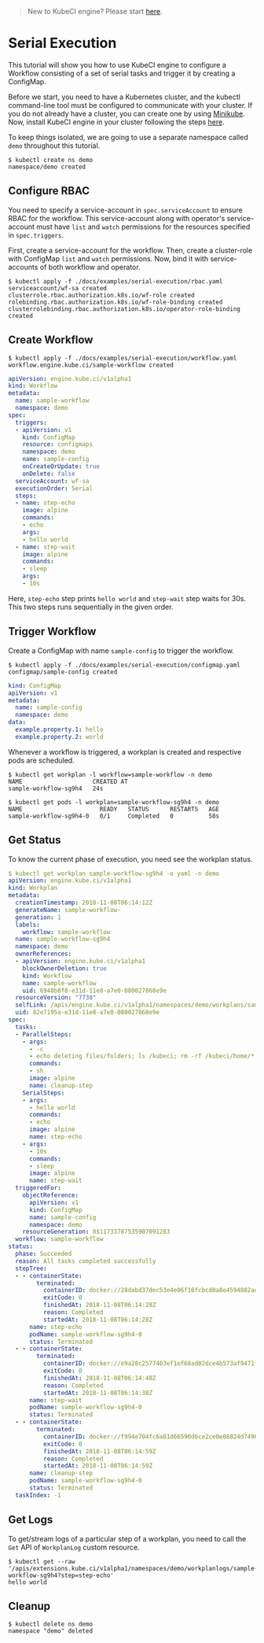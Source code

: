 > New to KubeCI engine? Please start [here](/docs/concepts/README.md).

# Serial Execution

This tutorial will show you how to use KubeCI engine to configure a Workflow consisting of a set of serial tasks and trigger it by creating a ConfigMap.

Before we start, you need to have a Kubernetes cluster, and the kubectl command-line tool must be configured to communicate with your cluster. If you do not already have a cluster, you can create one by using [Minikube](https://github.com/kubernetes/minikube). Now, install KubeCI engine in your cluster following the steps [here](/docs/setup/install.md).

To keep things isolated, we are going to use a separate namespace called `demo` throughout this tutorial.

```console
$ kubectl create ns demo
namespace/demo created
```

## Configure RBAC

You need to specify a service-account in `spec.serviceAccount` to ensure RBAC for the workflow. This service-account along with operator's service-account must have `list` and `watch` permissions for the resources specified in `spec.triggers`.

First, create a service-account for the workflow. Then, create a cluster-role with ConfigMap `list` and `watch` permissions. Now, bind it with service-accounts of both workflow and operator.

```console
$ kubectl apply -f ./docs/examples/serial-execution/rbac.yaml
serviceaccount/wf-sa created
clusterrole.rbac.authorization.k8s.io/wf-role created
rolebinding.rbac.authorization.k8s.io/wf-role-binding created
clusterrolebinding.rbac.authorization.k8s.io/operator-role-binding created
```

## Create Workflow

```console
$ kubectl apply -f ./docs/examples/serial-execution/workflow.yaml
workflow.engine.kube.ci/sample-workflow created
```

```yaml
apiVersion: engine.kube.ci/v1alpha1
kind: Workflow
metadata:
  name: sample-workflow
  namespace: demo
spec:
  triggers:
  - apiVersion: v1
    kind: ConfigMap
    resource: configmaps
    namespace: demo
    name: sample-config
    onCreateOrUpdate: true
    onDelete: false
  serviceAccount: wf-sa
  executionOrder: Serial
  steps:
  - name: step-echo
    image: alpine
    commands:
    - echo
    args:
    - hello world
  - name: step-wait
    image: alpine
    commands:
    - sleep
    args:
    - 10s
```

Here, `step-echo` step prints `hello world` and `step-wait` step waits for 30s. This two steps runs sequentially in the given order.

## Trigger Workflow

Create a ConfigMap with name `sample-config` to trigger the workflow.

```console
$ kubectl apply -f ./docs/examples/serial-execution/configmap.yaml
configmap/sample-config created
```

```yaml
kind: ConfigMap
apiVersion: v1
metadata:
  name: sample-config
  namespace: demo
data:
  example.property.1: hello
  example.property.2: world
```

Whenever a workflow is triggered, a workplan is created and respective pods are scheduled.

```console
$ kubectl get workplan -l workflow=sample-workflow -n demo
NAME                    CREATED AT
sample-workflow-sg9h4   24s
```

```console
$ kubectl get pods -l workplan=sample-workflow-sg9h4 -n demo
NAME                      READY   STATUS      RESTARTS   AGE
sample-workflow-sg9h4-0   0/1     Completed   0          58s
```

## Get Status

To know the current phase of execution, you need see the workplan status.

```yaml
$ kubectl get workplan sample-workflow-sg9h4 -o yaml -n demo
apiVersion: engine.kube.ci/v1alpha1
kind: Workplan
metadata:
  creationTimestamp: 2018-11-08T06:14:12Z
  generateName: sample-workflow-
  generation: 1
  labels:
    workflow: sample-workflow
  name: sample-workflow-sg9h4
  namespace: demo
  ownerReferences:
  - apiVersion: engine.kube.ci/v1alpha1
    blockOwnerDeletion: true
    kind: Workflow
    name: sample-workflow
    uid: 6948b0f8-e31d-11e8-a7e0-080027868e9e
  resourceVersion: "7738"
  selfLink: /apis/engine.kube.ci/v1alpha1/namespaces/demo/workplans/sample-workflow-sg9h4
  uid: 82e7195a-e31d-11e8-a7e0-080027868e9e
spec:
  tasks:
  - ParallelSteps:
    - args:
      - -c
      - echo deleting files/folders; ls /kubeci; rm -rf /kubeci/home/*; rm -rf /kubeci/workspace/*
      commands:
      - sh
      image: alpine
      name: cleanup-step
    SerialSteps:
    - args:
      - hello world
      commands:
      - echo
      image: alpine
      name: step-echo
    - args:
      - 10s
      commands:
      - sleep
      image: alpine
      name: step-wait
  triggeredFor:
    objectReference:
      apiVersion: v1
      kind: ConfigMap
      name: sample-config
      namespace: demo
    resourceGeneration: 0$11733787535907091283
  workflow: sample-workflow
status:
  phase: Succeeded
  reason: All tasks completed successfully
  stepTree:
  - - containerState:
        terminated:
          containerID: docker://28dabd37dec53e4e06f16fcbcd0a8e4594882ae3f2cdfa85db44e8ed065c933b
          exitCode: 0
          finishedAt: 2018-11-08T06:14:28Z
          reason: Completed
          startedAt: 2018-11-08T06:14:28Z
      name: step-echo
      podName: sample-workflow-sg9h4-0
      status: Terminated
  - - containerState:
        terminated:
          containerID: docker://e9a28c2577403ef1ef68ad02dce4b573af9471f44da1dd9beca30460bb2ee654
          exitCode: 0
          finishedAt: 2018-11-08T06:14:48Z
          reason: Completed
          startedAt: 2018-11-08T06:14:38Z
      name: step-wait
      podName: sample-workflow-sg9h4-0
      status: Terminated
  - - containerState:
        terminated:
          containerID: docker://f994e704fc6a81d66590d6ce2ce0e08824d74968b5c9ae4f1f56cbfc715c0d38
          exitCode: 0
          finishedAt: 2018-11-08T06:14:59Z
          reason: Completed
          startedAt: 2018-11-08T06:14:59Z
      name: cleanup-step
      podName: sample-workflow-sg9h4-0
      status: Terminated
  taskIndex: -1
```

## Get Logs

To get/stream logs of a particular step of a workplan, you need to call the `Get` API of `WorkplanLog` custom resource.

```console
$ kubectl get --raw '/apis/extensions.kube.ci/v1alpha1/namespaces/demo/workplanlogs/sample-workflow-sg9h4?step=step-echo'
hello world
```

## Cleanup

```console
$ kubectl delete ns demo
namespace "demo" deleted
```
